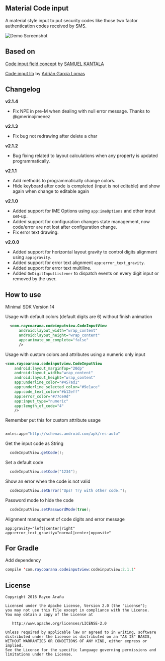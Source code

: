 Material Code input
-----------------

A material style input to put security codes like those two factor authentication codes received by SMS.

![Demo Screenshot](./art/CodeInputView.gif)


Based on
----------

[Code input field concept](http://www.materialup.com/posts/code-input-field-concept) by [SAMUEL KANTALA](http://www.materialup.com/ontidop)

[Code input lib](https://github.com/glomadrian/material-code-input) by [Adrián García Lomas](https://github.com/glomadrian)


Changelog
----------

**v2.1.4**
 * Fix NPE in pre-M when dealing with null error message. Thanks to @gmerinojimenez

**v2.1.3**
 * Fix bug not redrawing after delete a char

**v2.1.2**
 * Bug fixing related to layout calculations when any property is updated programmatically.

**v2.1.1**
 * Add methods to programmatically change colors.
 * Hide keyboard after code is completed (input is not editable) and show again when change to editable again

**v2.1.0**
 * Added support for IME Options using `app:imeOptions` and other input set-up.
 * Added support for configuration changes state management, now code/error are not lost after configuration change.
 * Fix error text drawing.

**v2.0.0**
 * Added support for horizontal layout gravity to control digits alignment using `app:gravity`.
 * Added support for error text alignment `app:error_text_gravity`.
 * Added support for error text multiline.
 * Added `OnDigitInputListener` to dispatch events on every digit input or removed by the user.

How to use
----------

Minimal SDK Version 14

Usage with default colors (default digits are 6) without finish animation

```xml
  <com.raycoarana.codeinputview.CodeInputView
      android:layout_width="wrap_content"
      android:layout_height="wrap_content"
      app:animate_on_complete="false"
      />
```

Usage with custom colors and attributes using a numeric only input

```xml
<com.raycoarana.codeinputview.CodeInputView
    android:layout_marginTop="20dp"
    android:layout_width="wrap_content"
    android:layout_height="wrap_content"
    app:underline_color="#457ad1"
    app:underline_selected_color="#9e1ace"
    app:code_text_color="#b12eff"
    app:error_color="#77ce9d"
    app:input_type="numeric"
    app:length_of_code="4"
    />
```

Remember put this for custom attribute usage

```java

xmlns:app="http://schemas.android.com/apk/res-auto"

```

Get the input code as String

```java
  codeInputView.getCode();
```

Set a default code

```java
  codeInputView.setCode("1234");
```

Show an error when the code is not valid

```java
  codeInputView.setError("Ups! Try with other code.");
```

Password mode to hide the code
```java
  codeInputView.setPasswordMode(true);
```

Alignment management of code digits and error message

```
app:gravity="left|center|right"
app:error_text_gravity="normal|center|opposite"
```

For Gradle
---------------------

Add dependency
```java
compile 'com.raycoarana.codeinputview:codeinputview:2.1.1'
```

License
-------

    Copyright 2016 Rayco Araña

    Licensed under the Apache License, Version 2.0 (the "License");
    you may not use this file except in compliance with the License.
    You may obtain a copy of the License at

       http://www.apache.org/licenses/LICENSE-2.0

    Unless required by applicable law or agreed to in writing, software
    distributed under the License is distributed on an "AS IS" BASIS,
    WITHOUT WARRANTIES OR CONDITIONS OF ANY KIND, either express or implied.
    See the License for the specific language governing permissions and
    limitations under the License.

